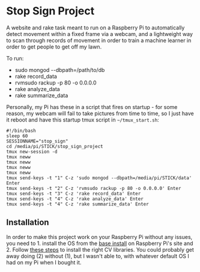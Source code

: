 # Stop Sign Project

A website and rake task meant to run on a Raspberry Pi to automatically detect movement within a fixed frame via a webcam, and a lightweight way to scan through records of movement in order to train a machine learner in order to get people to get off my lawn.

To run:

* sudo mongod --dbpath=/path/to/db
* rake record_data
* rvmsudo rackup -p 80 -o 0.0.0.0
* rake analyze_data
* rake summarize_data

Personally, my Pi has these in a script that fires on startup - for some reason, my webcam will fail to take pictures from time to time, so I just have it reboot and have this startup tmux script in `~/tmux_start.sh`:

```
#!/bin/bash
sleep 60
SESSIONNAME="stop_sign"
cd /media/pi/STICK/stop_sign_project
tmux new-session -d
tmux neww
tmux neww
tmux neww
tmux neww
tmux send-keys -t "1" C-z 'sudo mongod --dbpath=/media/pi/STICK/data' Enter
tmux send-keys -t "2" C-z 'rvmsudo rackup -p 80 -o 0.0.0.0' Enter
tmux send-keys -t "3" C-z 'rake record_data' Enter
tmux send-keys -t "4" C-z 'rake analyze_data' Enter
tmux send-keys -t "4" C-z 'rake summarize_data' Enter
````
## Installation

In order to make this project work on your Raspberry Pi without any issues, you need to 1. install the OS from the [base install](https://www.raspberrypi.org/documentation/installation/installing-images/) on Raspberry Pi's site and 2. Follow [these steps](https://github.com/Tes3awy/OpenCV-3.2.0-Compiling-on-Raspberry-Pi) to install the right CV libraries. You could probably get away doing (2) without (1), but I wasn't able to, with whatever default OS I had on my Pi when I bought it. 